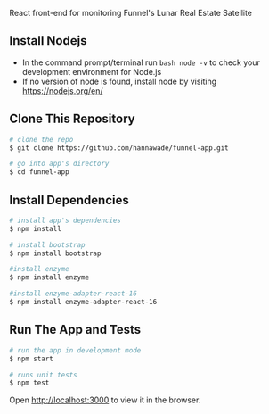 React front-end for monitoring Funnel's Lunar Real Estate Satellite

## Install Nodejs

- In the command prompt/terminal run ```bash node -v``` to check your development environment for Node.js
- If no version of node is found, install node by visiting https://nodejs.org/en/

## Clone This Repository

``` bash
# clone the repo
$ git clone https://github.com/hannawade/funnel-app.git

# go into app's directory
$ cd funnel-app
```

## Install Dependencies 

``` bash
# install app's dependencies
$ npm install

# install bootstrap
$ npm install bootstrap

#install enzyme
$ npm install enzyme

#install enzyme-adapter-react-16
$ npm install enzyme-adapter-react-16
```

## Run The App and Tests

``` bash
# run the app in development mode
$ npm start

# runs unit tests
$ npm test
```


Open [http://localhost:3000](http://localhost:3000) to view it in the browser.
